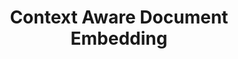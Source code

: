 ---
title: "Context Aware Document Embedding"
image: /assets/images/papers/document-embedding-thumbnail.jpg
conference: arXiv
time: 2017.07
authors:
  - Zhaocheng Zhu
  - Junfeng Hu
links:
  - title: Paper
    link: https://arxiv.org/pdf/1707.01521.pdf
tags:
  - natural language processing
---
